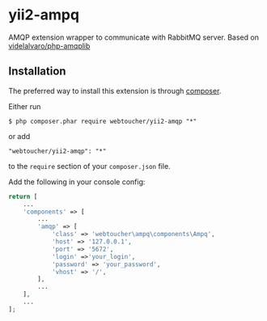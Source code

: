yii2-ampq
=========

AMQP extension wrapper to communicate with RabbitMQ server. Based on [videlalvaro/php-amqplib](https://github.com/videlalvaro/php-amqplib)

## Installation

The preferred way to install this extension is through [composer](http://getcomposer.org/download/).

Either run

```
$ php composer.phar require webtoucher/yii2-amqp "*"
```

or add

```
"webtoucher/yii2-amqp": "*"
```

to the ```require``` section of your `composer.json` file.

Add the following in your console config:

```php
return [
    ...
    'components' => [
        ...
        'amqp' => [
            'class' => 'webtoucher\ampq\components\Ampq',
            'host' => '127.0.0.1',
            'port' => '5672',
            'login' =>'your_login',
            'password' => 'your_password',
            'vhost' => '/',
        ],
        ...
    ],
    ...
];
```
